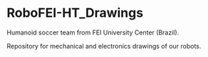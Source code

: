 # RoboFEI-HT_Drawings

Humanoid soccer team from FEI University Center (Brazil).

Repository for mechanical and electronics drawings of our robots. 
